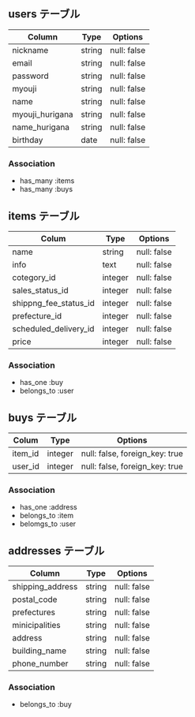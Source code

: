 ## users テーブル

| Column          | Type   | Options     |
|---------------- |--------|------------ |
| nickname        | string | null: false |
| email           | string | null: false |
| password        | string | null: false |
| myouji          | string | null: false |
| name            | string | null: false |
| myouji_hurigana | string | null: false |
| name_hurigana   | string | null: false |
| birthday        | date   | null: false |


### Association

- has_many :items
- has_many :buys

## items テーブル

| Colum                 | Type    | Options     |
|-----------------------|---------|-------------|
| name                  | string  | null: false |
| info                  | text    | null: false |
| cotegory_id           | integer | null: false |
| sales_status_id       | integer | null: false |
| shippng_fee_status_id | integer | null: false |
| prefecture_id         | integer | null: false |
| scheduled_delivery_id | integer | null: false |
| price                 | integer | null: false |

### Association

- has_one :buy
- belongs_to :user

## buys テーブル

| Colum   | Type    | Options                       |
|---------|---------|-------------------------------|
| item_id | integer | null: false, foreign_key: true|
| user_id | integer | null: false, foreign_key: true|

### Association

- has_one :address
- belongs_to :item
- belomgs_to :user

## addresses テーブル

| Column           | Type    | Options     |
| -----------------| ------- | ----------- |
| shipping_address | string  | null: false |
| postal_code      | string  | null: false |
| prefectures      | string  | null: false |
| minicipalities   | string  | null: false |
| address          | string  | null: false |
| building_name    | string  | null: false |  
| phone_number     | string  | null: false |

### Association

- belongs_to :buy

